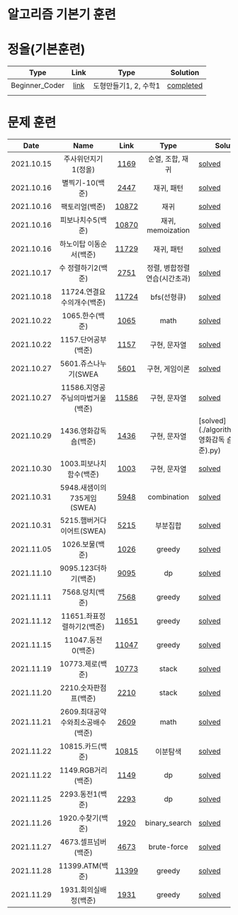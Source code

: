 # 알고리즘 기본기 훈련

# 정올(기본훈련)
| Type | Link | Type     | Solution                                                       |
| :---------: | :------------------------------------:|:--------: |-------------------------------------------------------- |
| Beginner_Coder | [link](http://jungol.co.kr/bbs/board.php?bo_table=pbank&sca=20) | 도형만들기1, 2, 수학1 | [completed](https://github.com/silvermaking/Algorithm-basic-training/tree/main/jungol/Beginner_Coder) |
|      |      |      | |




# 문제 훈련

| Date       | Name        |Link                                | Type     | Solution                                                       |
| :--------: | :---------: | :------------------------------------:|:--------: |-------------------------------------------------------- |
|2021.10.15|주사위던지기1(정올)| [1169](https://vo.la/LFywv) | 순열, 조합, 재귀 |[solved](./algorithm/1169.주사위던지기1(정올).py) |
|2021.10.16|별찍기-10(백준)| [2447](https://www.acmicpc.net/problem/2447) | 재귀, 패턴 |[solved](./algorithm/2447.별찍기-10(백준).py) |
|2021.10.16|팩토리얼(백준)| [10872](https://www.acmicpc.net/problem/10872) | 재귀 |[solved](./algorithm/10872.팩토리얼(백준).py) |
|2021.10.16|피보나치수5(백준)| [10870](https://www.acmicpc.net/problem/10870) | 재귀, memoization |[solved](./algorithm/10870.피보나치수5(백준).py) |
|2021.10.16|하노이탑 이동순서(백준)| [11729](https://www.acmicpc.net/problem/11729) | 재귀, 패턴 |[solved](./algorithm/11729.하노이탑이동순서(백준).py) |
|2021.10.17|수 정렬하기2(백준)| [2751](https://www.acmicpc.net/problem/2751) | 정렬, 병합정렬연습(시간초과) |[solved](./algorithm/2751.수정렬하기2(백준).py) |
|2021.10.18|11724.연결요수의개수(백준)| [11724](https://www.acmicpc.net/problem/11724) | bfs(선형큐) |[solved](./algorithm/11724.연결요수의개수(백준).py) |
|2021.10.22|1065.한수(백준)| [1065](https://www.acmicpc.net/problem/1065) |math|[solved](./algorithm/1065.한수(백준).py) |
|2021.10.22|1157.단어공부(백준)| [1157](https://www.acmicpc.net/problem/1157) | 구현, 문자열 |[solved](./algorithm/1157.단어공부(백준).py) |
|2021.10.27|5601.쥬스나누기(SWEA| [5601](https://swexpertacademy.com/main/code/problem/problemDetail.do?contestProbId=AWXGAylqcdYDFAUo&categoryId=AWXGAylqcdYDFAUo&categoryType=CODE&problemTitle=5601&orderBy=FIRST_REG_DATETIME&selectCodeLang=ALL&select-1=&pageSize=10&pageIndex=1&&&&&&&&&) | 구현, 게임이론 |[solved](./algorithm/5601.쥬스나누기.py) |
|2021.10.27|11586.지영공주님의마법거울(백준)| [11586](https://www.acmicpc.net/problem/11586) | 구현, 문자열 |[solved](./algorithm/11586.지영공주님의마법거울(백준).py) |
|2021.10.29|1436.영화감독 숌(백준)| [1436](https://www.acmicpc.net/problem/1436) | 구현, 문자열 |[solved](./algorithm/1436.영화감독 숌(백준).py) |
|2021.10.30|1003.피보나치함수(백준)| [1003](https://www.acmicpc.net/problem/1003) | 구현, 문자열 |[solved](./algorithm/1003.피보나치함수(백준).py) |
|2021.10.31|5948.새샘이의735게임(SWEA)| [5948](https://c11.kr/tex8) | combination |[solved](./algorithm/5948.새샘이의735게임(SWEA).py) |
|2021.10.31|5215.햄버거다이어트(SWEA)| [5215](https://url.kr/7odkz4) | 부분집합 |[solved](./algorithm/5215.햄버거다이어트(SWEA).py) |
|2021.11.05|1026.보물(백준)| [1026](https://www.acmicpc.net/problem/1026) | greedy |[solved](./algorithm/1026.보물(백준).py) |
|2021.11.10|9095.123더하기(백준)| [9095](https://www.acmicpc.net/problem/9095) | dp |[solved](./algorithm/9095.123더하기(백준).py) |
|2021.11.11|7568.덩치(백준)| [7568](https://www.acmicpc.net/problem/7568) | greedy |[solved](./algorithm/7568.덩치(백준).py) |
|2021.11.12|11651.좌표정렬하기2(백준)| [11651](https://www.acmicpc.net/problem/11651) | greedy |[solved](./algorithm/11651.좌표정렬하기2(백준).py) |
|2021.11.15|11047.동전0(백준)| [11047](https://www.acmicpc.net/problem/11047) | greedy |[solved](./algorithm/11047.동전0(백준).py) |
|2021.11.19|10773.제로(백준)| [10773](https://www.acmicpc.net/problem/10773) | stack |[solved](./algorithm/10773.제로(백준).py) |
|2021.11.20|2210.숫자판점프(백준)| [2210](https://www.acmicpc.net/problem/2210) | stack |[solved](./algorithm/2210.숫자판점프(백준).py) |
|2021.11.21|2609.최대공약수와최소공배수(백준)| [2609](https://www.acmicpc.net/problem/2609) | math |[solved](./algorithm/2609.최대공약수와최소공배수(백준).py) |
|2021.11.22|10815.카드(백준)| [10815](https://www.acmicpc.net/problem/10815) | 이분탐색 |[solved](./algorithm/10815.카드(백준).py) |
|2021.11.22|1149.RGB거리(백준)| [1149](https://www.acmicpc.net/problem/1149) | dp |[solved](./algorithm/1149.RGB거리(백준).py) |
|2021.11.25|2293.동전1(백준)| [2293](https://www.acmicpc.net/problem/2293) | dp |[solved](./algorithm/2293.동전1(백준).py) |
|2021.11.26|1920.수찾기(백준)| [1920](https://www.acmicpc.net/problem/1920) | binary_search |[solved](./algorithm/1920.수찾기(백준).py) |
|2021.11.27|4673.셀프넘버(백준)| [4673](https://www.acmicpc.net/problem/4673) | brute-force |[solved](./algorithm/4673.셀프넘버(백준).py) |
|2021.11.28|11399.ATM(백준)| [11399](https://www.acmicpc.net/problem/11399) | greedy |[solved](./algorithm/11399.ATM(백준).py) |
|2021.11.29|1931.회의실배정(백준)| [1931](https://www.acmicpc.net/problem/1931) | greedy |[solved](./algorithm/1931.회의실배정(백준).py) |

